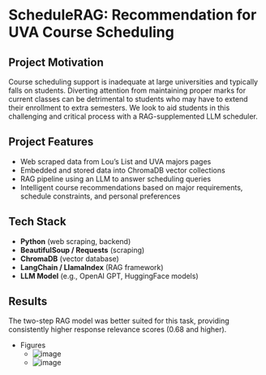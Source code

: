 # ScheduleRAG: Recommendation for UVA Course Scheduling

## Project Motivation

Course scheduling support is inadequate at large universities and typically falls on students. Diverting attention from maintaining proper marks for current classes can be detrimental to students who may have to extend their enrollment to extra semesters. We look to aid students in this challenging and critical process with a RAG-supplemented LLM scheduler.

## Project Features
- Web scraped data from Lou’s List and UVA majors pages
- Embedded and stored data into ChromaDB vector collections
- RAG pipeline using an LLM to answer scheduling queries
- Intelligent course recommendations based on major requirements, schedule constraints, and personal preferences

## Tech Stack
- **Python** (web scraping, backend)
- **BeautifulSoup / Requests** (scraping)
- **ChromaDB** (vector database)
- **LangChain / LlamaIndex** (RAG framework)
- **LLM Model** (e.g., OpenAI GPT, HuggingFace models)

## Results

The two-step RAG model was better suited for this task, providing consistently higher response relevance scores (0.68 and higher).

   
- Figures
   - ![image](https://github.com/user-attachments/assets/7d205d57-5dad-47e0-9923-3fb489ef873b)
   - ![image](https://github.com/user-attachments/assets/9e6a081e-53d2-4b0a-a0b7-4c3a9db920a1)
